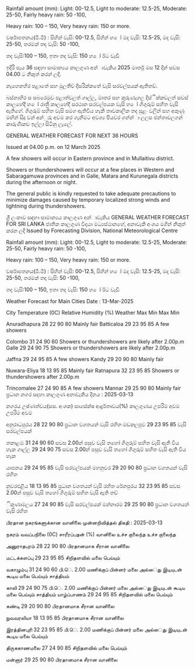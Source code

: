 Rainfall amount (mm): Light: 00-12.5, Light to moderate: 12.5-25, Moderate: 25-50, Fairly heavy rain: 50 -100,

Heavy rain: 100 – 150, Very heavy rain: 150 or more.

වර්ෂාපතනය(මි.මී) : සිහින් වැසි: 00-12.5, සිහින් හ ෝ මද වැසි: 12.5-25, මද වැසි: 25-50, තරමක් තද වැසි: 50 -100,

තද වැසි:100 – 150, ඉතා තද වැසි: 150 හ ෝ ඊට වැඩි

ඉදිරි පැය 36 සඳහා සාමාන්‍යය කාලගුණ අන්‍ාවැකිය 2025 මාර්තු මස 12 දින්‍ සවස 04.00 ට නිකුත් කරන්‍ ලදි.

නැහෙනහිර පළාතේ සහ මුලතිව් දිසරික්කතේ වැසි සරවල්පයක් ඇතිතව්.

බස්නාහිර ස සබරෙමුව පළාත්වලත් ගාල්ල, මාතර සහ කුරුණෑගල දිස්ික්කවලත් සවස් කාලහේදී හ ෝ රාත්‍රී කාලහේදී සරථාන සරවල්පයක වැසි හ ෝ ගිගුරුම් සහිත වැසි ඇතිහේ. ගිගුරුම් සහිත වැසි සමග ඇතිවිය හැකි තාවකාලික තද සුළං වලින් සහ අකුණු මඟින් සිදු වන්‍ අන්‍ුරු අවම කර ගැනීමට අවශ්‍ය පියවර ගන්න්‍ා ලලස ජන්‍තාවලගන් කාරුණිකව ඉල්ලා සිටිනු ලැලේ.

GENERAL WEATHER FORECAST FOR NEXT 36 HOURS

Issued at 04.00 p.m. on 12 March 2025

A few showers will occur in Eastern province and in Mullaitivu district.

Showers or thundershowers will occur at a few places in Western and Sabaragamuwa provinces and in Galle, Matara and Kurunegala districts during the afternoon or night.

The general public is kindly requested to take adequate precautions to minimize damages caused by temporary localized strong winds and lightning during thundershowers.

ශ්‍රී ලංකාව සඳහා සාමාන්‍යය කාලගුණ අන්‍ාවැකිය GENERAL WEATHER FORECAST FOR SRI LANKA ජාතික කාලගුණ විදයා මධ්‍යස්ථානහේ, අනාවැකි අංශය මගින් නිකුත් කරන ලදි Issued by Forecasting Division, National Meteorological Centre

Rainfall amount (mm): Light: 00-12.5, Light to moderate: 12.5-25, Moderate: 25-50, Fairly heavy rain: 50 -100,

Heavy rain: 100 – 150, Very heavy rain: 150 or more.

වර්ෂාපතනය(මි.මී) : සිහින් වැසි: 00-12.5, සිහින් හ ෝ මද වැසි: 12.5-25, මද වැසි: 25-50, තරමක් තද වැසි: 50 -100,

තද වැසි:100 – 150, ඉතා තද වැසි: 150 හ ෝ ඊට වැඩි

Weather Forecast for Main Cities Date : 13-Mar-2025

City Temperature (0C) Relative Humidity (%) Weather Max Min Max Min

Anuradhapura 28 22 90 80 Mainly fair Batticaloa 29 23 95 85 A few showers

Colombo 31 24 90 60 Showers or thundershowers are likely after 2.00p.m Galle 29 24 90 75 Showers or thundershowers are likely after 2.00p.m

Jaffna 29 24 95 85 A few showers Kandy 29 20 90 80 Mainly fair

Nuwara-Eliya 18 13 95 85 Mainly fair Ratnapura 32 23 95 85 Showers or thundershowers after 2.00p.m

Trincomalee 27 24 90 85 A few showers Mannar 29 25 90 80 Mainly fair ප්‍රධාන නගර සදහා කාලගුණ අනාවැකිය දිනය : 2025-03-13

නගරය උෂ්ණත්වය(සස. අංශක) සාසේක්ෂ ආර්ද්‍රතාවය(%) කාලගුණය උපරිම අවම උපරිම අවම

අනුරාධපුරය 28 22 90 80 ප්‍රධාන වශතයන් වැසි රහිත මඩකලපුව 29 23 95 85 වැසි සරවල්පයක්

තකාළඹ 31 24 90 60 සවස 2.00න් පසුව වැසි තහෝ ගිගුරුම් සහිත වැසි ඇති විය හැක ගාල්ල 29 24 90 75 සවස 2.00න් පසුව වැසි තහෝ ගිගුරුම් සහිත වැසි ඇති විය හැක

යාපනය 29 24 95 85 වැසි සරවල්පයක් මහනුවර 29 20 90 80 ප්‍රධාන වශතයන් වැසි රහිත

නුවරඑළිය 18 13 95 85 ප්‍රධාන වශතයන් වැසි රහිත රේනපුරය 32 23 95 85 සවස 2.00න් පසුව වැසි තහෝ ගිගුරුම් සහිත වැසි ඇති තව්

ිකුණාමලය 27 24 90 85 වැසි සරවල්පයක් මන්නාරම 29 25 90 80 ප්‍රධාන වශතයන් වැසි රහිත

பிரதான நகரங்களுக்கான வானிலை முன்னறிவித்தல் திகதி : 2025-03-13

நகரம் வவப்பநிலை (0C) சாரீரப்பதன் (%) வானிலை உச்ச குலைந்த உச்ச குலைந்த

அனுராதபுரம் 28 22 90 80 பிரதானமாக சீரான வானிலை

மட்டக்களப்பு 29 23 95 85 சிறிதளவில் மலை பெய்யும்

வகாழும்பு 31 24 90 60 பி.ெ. 2.00 மணிக்குப் பின்னர் மலை அல்ைது இடியுடன் கூடிய மலை பெய்யும் சாத்தியம்

காலி 29 24 90 75 பி.ெ. 2.00 மணிக்குப் பின்னர் மலை அல்ைது இடியுடன் கூடிய மலை பெய்யும் சாத்தியம் யாழ்ப்பாணம் 29 24 95 85 சிறிதளவில் மலை பெய்யும்

கண்டி 29 20 90 80 பிரதானமாக சீரான வானிலை

நுவவரலியா 18 13 95 85 பிரதானமாக சீரான வானிலை

இரத்தினபுரி 32 23 95 85 பி.ெ. 2.00 மணிக்குப் பின்னர் மலை அல்ைது இடியுடன் கூடிய மலை பெய்யும்

திருககாணமலை 27 24 90 85 சிறிதளவில் மலை பெய்யும்

மன்னார் 29 25 90 80 பிரதானமாக சீரான வானிலை